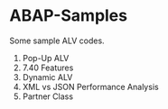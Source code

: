 # ABAP-Samples

Some sample ALV codes.

1. Pop-Up ALV
2. 7.40 Features
3. Dynamic ALV
4. XML vs JSON Performance Analysis
5. Partner Class